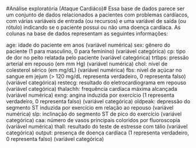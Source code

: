 #Análise exploratória (Ataque Cardiáco)#
Essa base de dados parece ser um conjunto de dados relacionados a pacientes com problemas cardíacos, com várias variáveis ​​de entrada (ou recursos) e uma variável de saída (ou rótulo) indicando se o paciente possui ou não uma doença cardíaca. As colunas na base de dados representam as seguintes informações:

age: idade do paciente em anos (variável numérica) 
sex: gênero do paciente (1 para masculino, 0 para feminino) (variável categórica) 
cp: tipo de dor no peito relatada pelo paciente (variável categórica) 
trtbps: pressão arterial em repouso (em mm Hg) (variável numérica) 
chol: nível de colesterol sérico (em mg/dL) (variável numérica) 
fbs: nível de açúcar no sangue em jejum (> 120 mg/dL representa verdadeiro, 0 representa falso) (variável categórica) 
restecg: resultado do eletrocardiograma em repouso (variável categórica) 
thalachh: frequência cardíaca máxima alcançada (variável numérica) 
exng: angina induzida por exercício (1 representa verdadeiro, 0 representa falso) (variável categórica) 
oldpeak: depressão do segmento ST induzida por exercício em relação ao repouso (variável numérica) 
slp: inclinação do segmento ST de pico do exercício (variável categórica) 
caa: número de vasos principais coloridos por fluoroscopia (variável numérica) 
thall: resultado do teste de estresse com tálio (variável categórica) 
output: presença de doença cardíaca (1 representa verdadeiro, 0 representa falso) (variável categórica)
